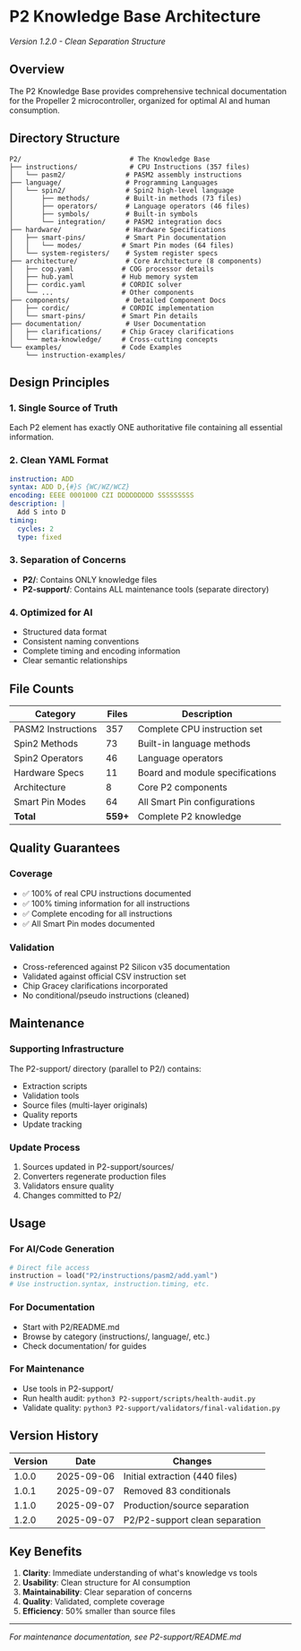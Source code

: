 # P2 Knowledge Base Architecture
*Version 1.2.0 - Clean Separation Structure*

## Overview
The P2 Knowledge Base provides comprehensive technical documentation for the Propeller 2 microcontroller, organized for optimal AI and human consumption.

## Directory Structure

```
P2/                           # The Knowledge Base
├── instructions/             # CPU Instructions (357 files)
│   └── pasm2/               # PASM2 assembly instructions
├── language/                # Programming Languages
│   └── spin2/               # Spin2 high-level language
│       ├── methods/         # Built-in methods (73 files)
│       ├── operators/       # Language operators (46 files)
│       ├── symbols/         # Built-in symbols
│       └── integration/     # PASM2 integration docs
├── hardware/                # Hardware Specifications
│   ├── smart-pins/          # Smart Pin documentation
│   │   └── modes/          # Smart Pin modes (64 files)
│   └── system-registers/    # System register specs
├── architecture/            # Core Architecture (8 components)
│   ├── cog.yaml            # COG processor details
│   ├── hub.yaml            # Hub memory system
│   ├── cordic.yaml         # CORDIC solver
│   └── ...                 # Other components
├── components/              # Detailed Component Docs
│   ├── cordic/             # CORDIC implementation
│   └── smart-pins/         # Smart Pin details
├── documentation/           # User Documentation
│   ├── clarifications/     # Chip Gracey clarifications
│   └── meta-knowledge/     # Cross-cutting concepts
└── examples/               # Code Examples
    └── instruction-examples/
```

## Design Principles

### 1. Single Source of Truth
Each P2 element has exactly ONE authoritative file containing all essential information.

### 2. Clean YAML Format
```yaml
instruction: ADD
syntax: ADD D,{#}S {WC/WZ/WCZ}
encoding: EEEE 0001000 CZI DDDDDDDDD SSSSSSSSS
description: |
  Add S into D
timing:
  cycles: 2
  type: fixed
```

### 3. Separation of Concerns
- **P2/**: Contains ONLY knowledge files
- **P2-support/**: Contains ALL maintenance tools (separate directory)

### 4. Optimized for AI
- Structured data format
- Consistent naming conventions
- Complete timing and encoding information
- Clear semantic relationships

## File Counts

| Category | Files | Description |
|----------|-------|-------------|
| PASM2 Instructions | 357 | Complete CPU instruction set |
| Spin2 Methods | 73 | Built-in language methods |
| Spin2 Operators | 46 | Language operators |
| Hardware Specs | 11 | Board and module specifications |
| Architecture | 8 | Core P2 components |
| Smart Pin Modes | 64 | All Smart Pin configurations |
| **Total** | **559+** | Complete P2 knowledge |

## Quality Guarantees

### Coverage
- ✅ 100% of real CPU instructions documented
- ✅ 100% timing information for all instructions
- ✅ Complete encoding for all instructions
- ✅ All Smart Pin modes documented

### Validation
- Cross-referenced against P2 Silicon v35 documentation
- Validated against official CSV instruction set
- Chip Gracey clarifications incorporated
- No conditional/pseudo instructions (cleaned)

## Maintenance

### Supporting Infrastructure
The P2-support/ directory (parallel to P2/) contains:
- Extraction scripts
- Validation tools
- Source files (multi-layer originals)
- Quality reports
- Update tracking

### Update Process
1. Sources updated in P2-support/sources/
2. Converters regenerate production files
3. Validators ensure quality
4. Changes committed to P2/

## Usage

### For AI/Code Generation
```python
# Direct file access
instruction = load("P2/instructions/pasm2/add.yaml")
# Use instruction.syntax, instruction.timing, etc.
```

### For Documentation
- Start with P2/README.md
- Browse by category (instructions/, language/, etc.)
- Check documentation/ for guides

### For Maintenance
- Use tools in P2-support/
- Run health audit: `python3 P2-support/scripts/health-audit.py`
- Validate quality: `python3 P2-support/validators/final-validation.py`

## Version History

| Version | Date | Changes |
|---------|------|---------|
| 1.0.0 | 2025-09-06 | Initial extraction (440 files) |
| 1.0.1 | 2025-09-07 | Removed 83 conditionals |
| 1.1.0 | 2025-09-07 | Production/source separation |
| 1.2.0 | 2025-09-07 | P2/P2-support clean separation |

## Key Benefits

1. **Clarity**: Immediate understanding of what's knowledge vs tools
2. **Usability**: Clean structure for AI consumption
3. **Maintainability**: Clear separation of concerns
4. **Quality**: Validated, complete coverage
5. **Efficiency**: 50% smaller than source files

---

*For maintenance documentation, see P2-support/README.md*